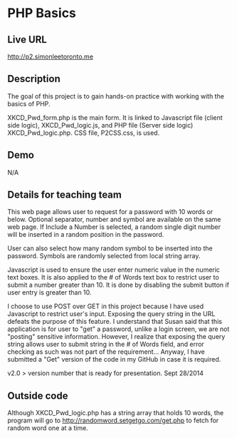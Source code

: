 # PHP Basics

## Live URL
<http://p2.simonleetoronto.me>

## Description
The goal of this project is to gain hands-on practice with working with the basics of PHP.

XKCD_Pwd_form.php is the main form.  It is linked to Javascript file (client side logic), XKCD_Pwd_logic.js, 
and PHP file (Server side logic) XKCD_Pwd_logic.php.  CSS file, P2CSS.css, is used. 

## Demo
N/A

## Details for teaching team
This web page allows user to request for a password with 10 words or below. Optional separator, number and symbol
are available on the same web page.  If Include a Number is selected, a random single digit number will be inserted 
in a random position in the password.  

User can also select how many random symbol to be inserted into the password.  Symbols are randomly selected from 
local string array.  

Javascript is used to ensure the user enter numeric value in the numeric text boxes.  It is also applied to the # of Words
text box to restrict user to submit a number greater than 10.  It is done by disabling the submit button if user entry is 
greater than 10. 

I choose to use POST over GET in this project because I have used Javascript to restrict user's input.  Exposing the 
query string in the URL defeats the purpose of this feature. I understand that Susan said that this application is for user to 
"get" a password, unlike a login screen, we are not "posting" sensitive information.  However, I realize that exposing the 
query string allows user to submit string in the # of Words field, and error checking as such was not part of the requirement...
Anyway, I have submitted a "Get" version of the code in my GitHub in case it is required. 

v2.0 > version number that is ready for presentation. Sept 28/2014

## Outside code
Although XKCD_Pwd_logic.php has a string array that holds 10 words, the program will go to 
http://randomword.setgetgo.com/get.php to fetch for random word one at a time. 